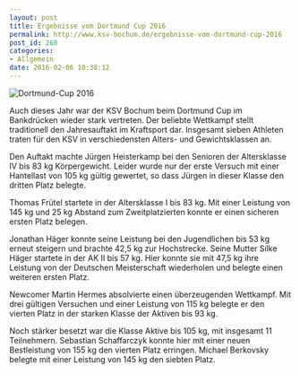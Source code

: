 ```yaml
---
layout: post
title: Ergebnisse vom Dortmund Cup 2016
permalink: http://www.ksv-bochum.de/ergebnisse-vom-dortmund-cup-2016
post_id: 268
categories: 
- Allgemein
date: 2016-02-06 10:38:12
---
```


![Dortmund-Cup 2016](http://www.ksv-bochum.de/wp-content/uploads/2016/02/dortmund-cup-2016-640x480.jpg)

Auch dieses Jahr war der KSV Bochum beim Dortmund Cup im Bankdrücken wieder stark vertreten. Der beliebte Wettkampf stellt traditionell den Jahresauftakt im Kraftsport dar. Insgesamt sieben Athleten traten für den KSV in verschiedensten Alters- und Gewichtsklassen an. 

Den Auftakt machte Jürgen Heisterkamp bei den Senioren der Altersklasse IV bis 83 kg Körpergewicht. Leider wurde nur der erste Versuch mit einer Hantellast von 105 kg gültig gewertet, so dass Jürgen in dieser Klasse den dritten Platz belegte.

Thomas Frütel startete in der Altersklasse I bis 83 kg. Mit einer Leistung von 145 kg und 25 kg Abstand zum Zweitplatzierten konnte er einen sicheren ersten Platz belegen.

Jonathan Häger konnte seine Leistung bei den Jugendlichen bis 53 kg erneut steigern und brachte 42,5 kg zur Hochstrecke. Seine Mutter Silke Häger startete in der AK II bis 57 kg. Hier konnte sie mit 47,5 kg ihre Leistung von der Deutschen Meisterschaft wiederholen und belegte einen weiteren ersten Platz.

Newcomer Martin Hermes absolvierte einen überzeugenden Wettkampf. Mit drei gültigen Versuchen und einer Leistung von 115 kg belegte er den vierten Platz in der starken Klasse der Aktiven bis 93 kg.

Noch stärker besetzt war die Klasse Aktive bis 105 kg, mit insgesamt 11 Teilnehmern. Sebastian Schaffarczyk konnte hier mit einer neuen Bestleistung von 155 kg den vierten Platz erringen. Michael Berkovsky belegte mit einer Leistung von 145 kg den siebten Platz.